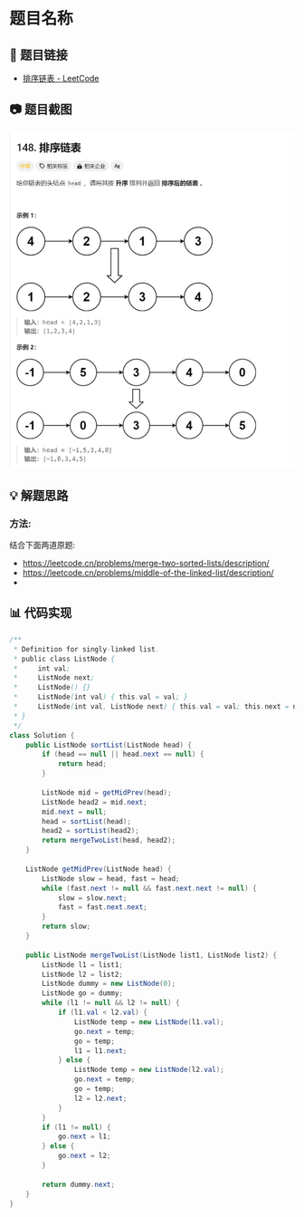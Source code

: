 # 题目名称

## 📝 题目链接
- [排序链表 - LeetCode](https://leetcode.cn/problems/sort-list)

## 📷 题目截图
![img.png](img.png)
## 💡 解题思路
### 方法:
结合下面两道原题:
- https://leetcode.cn/problems/merge-two-sorted-lists/description/
- https://leetcode.cn/problems/middle-of-the-linked-list/description/
- 
## 📊 代码实现
```java
/**
 * Definition for singly-linked list.
 * public class ListNode {
 *     int val;
 *     ListNode next;
 *     ListNode() {}
 *     ListNode(int val) { this.val = val; }
 *     ListNode(int val, ListNode next) { this.val = val; this.next = next; }
 * }
 */
class Solution {
    public ListNode sortList(ListNode head) {
        if (head == null || head.next == null) {
            return head;
        }

        ListNode mid = getMidPrev(head);
        ListNode head2 = mid.next;
        mid.next = null;
        head = sortList(head);
        head2 = sortList(head2);
        return mergeTwoList(head, head2);
    }

    ListNode getMidPrev(ListNode head) {
        ListNode slow = head, fast = head;
        while (fast.next != null && fast.next.next != null) {
            slow = slow.next;
            fast = fast.next.next;
        }
        return slow;
    }

    public ListNode mergeTwoList(ListNode list1, ListNode list2) {
        ListNode l1 = list1;
        ListNode l2 = list2;
        ListNode dummy = new ListNode(0);
        ListNode go = dummy;
        while (l1 != null && l2 != null) {
            if (l1.val < l2.val) {
                ListNode temp = new ListNode(l1.val);
                go.next = temp;
                go = temp;
                l1 = l1.next;
            } else {
                ListNode temp = new ListNode(l2.val);
                go.next = temp;
                go = temp;
                l2 = l2.next;
            }
        }
        if (l1 != null) {
            go.next = l1;
        } else {
            go.next = l2;
        }

        return dummy.next;
    }
}
```
